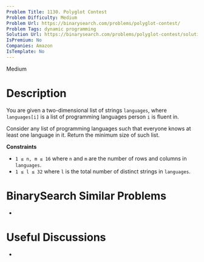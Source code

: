 ```yaml
---
Problem Title: 1130. Polyglot Contest
Problem Difficulty: Medium
Problem Url: https://binarysearch.com/problems/polyglot-contest/
Problem Tags: dynamic programming
Solution Url: https://binarysearch.com/problems/polyglot-contest/solutions/
IsPremium: No
Companies: Amazon
IsTemplate: No
---
```


<span style="color: ;">Medium</span>

# Description

You are given a two-dimensional list of strings `languages`, where `languages[i]` is a list of programming languages person `i` is fluent in.
 
Consider any list of programming languages such that everyone knows at least one language in it. Return the minimum size of such list.

**Constraints**
- `1 ≤ n, m ≤ 16` where `n` and `m` are the number of rows and columns in `languages`.
- `1 ≤ l ≤ 32` where `l` is the total number of distinct strings in `languages`.

# BinarySearch Similar Problems

- []()

# Useful Discussions

- []()

